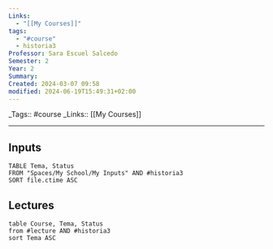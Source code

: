```yaml
---
Links:
  - "[[My Courses]]"
tags:
  - "#course"
  - historia3
Professor: Sara Escuel Salcedo
Semester: 2
Year: 2
Summary: 
Created: 2024-03-07 09:58
modified: 2024-06-19T15:49:31+02:00
---
```

\_Tags::  #course
\_Links::  [[My Courses]]
___

## Inputs
```dataview
TABLE Tema, Status 
FROM "Spaces/My School/My Inputs" AND #historia3 
SORT file.ctime ASC
```



## Lectures
```dataview
table Course, Tema, Status
from #lecture AND #historia3 
sort Tema ASC
```

